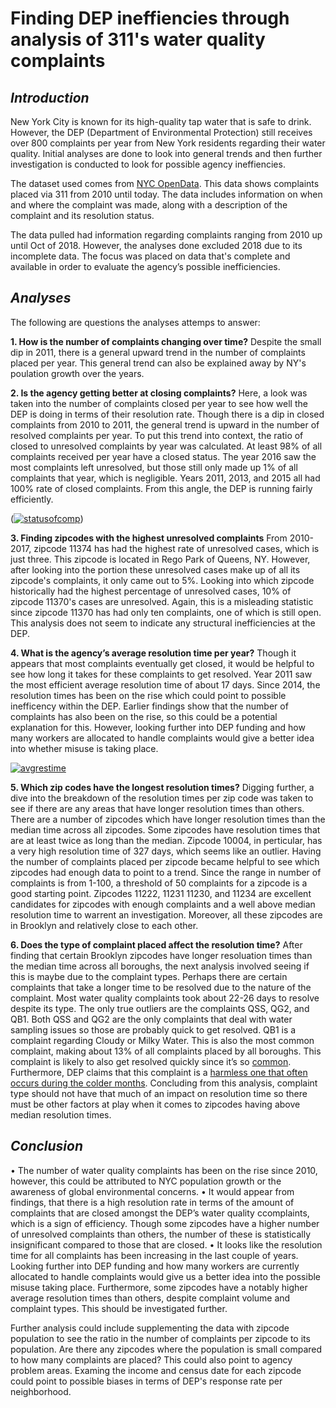 # Finding DEP ineffiencies through analysis of 311's water quality complaints 

## *Introduction*
New York City is known for its high-quality tap water that is safe to drink. However, the DEP (Department of Environmental Protection) still receives over 800 complaints per year from New York residents regarding their water quality. Initial analyses are done to look into general trends and then  further investigation is conducted to look for possible agency ineffiencies.

The dataset used comes from [NYC OpenData](https://data.cityofnewyork.us/Environment/Water-Quality-complaints/qfe3-6dkn/data). This data shows complaints placed via 311 from 2010 until today. The data includes information on when and where the complaint was made, along with a description of the complaint and its resolution status. 

The data pulled had information regarding complaints ranging from 2010 up until Oct of 2018. However, the analyses done excluded 2018 due to its incomplete data. The focus was placed on data that's complete and available in order to evaluate the agency’s possible inefficiencies.

## *Analyses*
The following are questions the analyses attemps to answer:

**1. How is the number of complaints changing over time?**
Despite the small dip in 2011, there is a general upward trend in the number of complaints placed per year. This general trend can also be explained away by NY's poulation growth over the years.  

**2. Is the agency getting better at closing complaints?**
Here, a look was taken into the number of complaints closed per year to see how well the DEP is doing in terms of their resolution rate. Though there is a dip in closed complaints from 2010 to 2011, the general trend is upward in the number of resolved complaints per year. 
To put this trend into context, the ratio of closed to unresolved complaints by year was calculated. At least 98% of all complaints received per year have a closed status. The year 2016 saw the most complaints left unresolved, but those still only made up 1% of all complaints that year, which is negligible. Years 2011, 2013, and 2015 all had 100% rate of closed complaints. From this angle, the DEP is running fairly efficiently.

(<a href="https://imgbb.com/"><img src="https://image.ibb.co/jA54cf/statusofcomp.jpg" alt="statusofcomp" border="0"></a>)

**3. Finding zipcodes with the highest unresolved complaints**
From 2010-2017, zipcode 11374 has had the highest rate of unresolved cases, which is just three. This zipcode is located in Rego Park of Queens, NY. However, after looking into the portion these unresolved cases make up of all its zipcode's complaints, it only came out to 5%. Looking into which zipcode historically had the highest percentage of unresolved cases, 10% of zipcode 11370's cases are unresolved. Again, this is a misleading statistic since zipcode 11370 has had only ten complaints, one of which is still open. This analysis does not seem to indicate any structural inefficiencies at the DEP.

**4. What is the agency’s average resolution time per year?**
Though it appears that most complaints eventually get closed, it would be helpful to see how long it takes for these complaints to get resolved. Year 2011 saw the most efficient average resolution time of about 17 days. Since 2014, the resolution times has been on the rise which could point to possible inefficency within the DEP. Earlier findings show that the number of complaints has also been on the rise, so this could be a potential explanation for this. However, looking further into DEP funding and how many workers are allocated to handle complaints would give a better idea into whether misuse is taking place. 

<a href="https://imgbb.com/"><img src="https://image.ibb.co/mO1f00/avgrestime.jpg" alt="avgrestime" border="0"></a>

**5. Which zip codes have the longest resolution times?**
Digging further, a dive into the breakdown of the resolution times per zip code was taken to see if there are any areas that have longer resolution times than others. There are a number of zipcodes which have longer resolution times than the median time across all zipcodes. Some zipcodes have resolution times that are at least twice as long than the median. Zipcode 10004, in perticular, has a very high resolution time of 327 days, which seems like an outlier. Having the number of complaints placed per zipcode became helpful to see which zipcodes had enough data to point to a trend. Since the range in number of complaints is from 1-100, a threshold of 50 complaints for a zipcode is a good starting point. Zipcodes 11222, 11231 11230, and 11234 are excellent candidates for zipcodes with enough complaints and a well above median resolution time to warrent an investigation. Moreover, all these zipcodes are in Brooklyn and relatively close to each other. 

**6. Does the type of complaint placed affect the resolution time?**
After finding that certain Brooklyn zipcodes have longer resoluation times than the median time across all boroughs, the next analysis involved seeing if this is maybe due to the complaint types. Perhaps there are certain complaints that take a longer time to be resolved due to the nature of the complaint. Most water quality complaints took about 22-26 days to resolve despite its type. The only true outliers are the complaints QSS, QG2, and QB1. Both QSS and QG2 are the only complaints that deal with water sampling issues so those are probably quick to get resolved. QB1 is a complaint regarding Cloudy or Milky Water. This is also the most common complaint, making about 13% of all complaints placed by all boroughs. This complaint is likely to also get resolved quickly since it’s so [common](https://water.usgs.gov/edu/qa-chemical-cloudy.html). Furthermore, DEP claims that this complaint is a [harmless one that often occurs during the colder months](http://www.nyc.gov/html/dep/pdf/wsstate16.pdf). Concluding from this analysis, complaint type should not have that much of an impact on resolution time so there must be other factors at play when it comes to zipcodes having above median resolution times. 

## *Conclusion*

•	The number of water quality complaints has been on the rise since 2010, however, this could be attributed to NYC population growth or the awareness of global environmental concerns. 
•	It would appear from findings, that there is a high resolution rate in terms of the amount of complaints that are closed amongst the DEP’s water quality ccomplaints, which is a sign of efficiency. Though some zipcodes have a higher number of unresolved complaints than others, the number of these is statistically insignificant compared to those that are closed.
•	It looks like the resolution time for all complaints has been increasing in the last couple of years. Looking further into DEP funding and how many workers are currently allocated to handle complaints would give us a better idea into the possible misuse taking place. Furthermore, some zipcodes have a notably higher average resolution times than others, despite complaint volume and complaint types. This should be investigated further.

Further analysis could include supplementing the data with zipcode population to see the ratio in the number of complaints per zipcode to its population. Are there any zipcodes where the population is small compared to how many complaints are placed? This could also point to agency problem areas. Examing the income and census date for each zipcode could point to possible biases in terms of DEP's response rate per neighborhood. 















